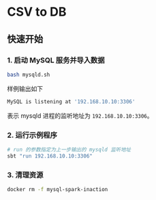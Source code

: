 # CSV to DB

## 快速开始

### 1. 启动 MySQL 服务并导入数据
```bash
bash mysqld.sh
```

样例输出如下

```bash
MySQL is listening at '192.168.10.10:3306'
```

表示 mysqld 进程的监听地址为 `192.168.10.10:3306`。

### 2. 运行示例程序
```bash
# run 的参数指定为上一步输出的 mysqld 监听地址
sbt "run 192.168.10.10:3306"
```

### 3. 清理资源
```bash
docker rm -f mysql-spark-inaction
```
